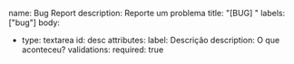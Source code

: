name: Bug Report
description: Reporte um problema
title: "[BUG] "
labels: ["bug"]
body:
  - type: textarea
    id: desc
    attributes:
      label: Descrição
      description: O que aconteceu?
    validations:
      required: true
